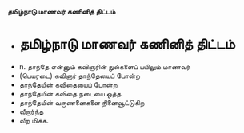 **தமிழ்நாடு மாணவர் கணினித் திட்டம்**
- # தமிழ்நாடு மாணவர் கணினித் திட்டம்
- n. தாந்தே என்னும் கவிஞரின் நுல்களைப் பயிலும் மாணவர்
- (பெயரடை) கவிஞர் தாந்தேயைப் போன்ற
- தாந்தேயின் கவிதையைப் போன்ற
- தாந்தேயின் கவிதை நடையை ஒத்த
- தாந்தேயின் வருணனைகளை நினைவூட்டுகிற
- வீறார்ந்த
- வீற மிக்க.

